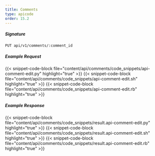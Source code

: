 ```yaml
---
title: Comments
type: apicode
order: 15.2
---
```


##### Signature
`PUT api/v1/comments/:comment_id`
##### Example Request
{{< snippet-code-block file="content/api/comments/code_snippets/api-comment-edit.py" highlight="true" >}}
{{< snippet-code-block file="content/api/comments/code_snippets/api-comment-edit.sh" highlight="true" >}}
{{< snippet-code-block file="content/api/comments/code_snippets/api-comment-edit.rb" highlight="true" >}}
##### Example Response
{{< snippet-code-block file="content/api/comments/code_snippets/result.api-comment-edit.py" highlight="true" >}}
{{< snippet-code-block file="content/api/comments/code_snippets/result.api-comment-edit.sh" highlight="true" >}}
{{< snippet-code-block file="content/api/comments/code_snippets/result.api-comment-edit.rb" highlight="true" >}}